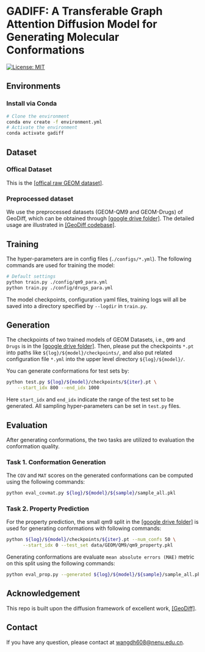 # GADIFF: A Transferable Graph Attention Diffusion Model for Generating Molecular Conformations

[![License: MIT](https://img.shields.io/badge/License-MIT-yellow.svg)](https://github.com/MinkaiXu/GeoDiff/blob/main/LICENSE)

## Environments

### Install via Conda

```bash
# Clone the environment
conda env create -f environment.yml
# Activate the environment
conda activate gadiff
```

## Dataset

### Offical Dataset
This is the [[offical raw GEOM dataset]](https://dataverse.harvard.edu/dataset.xhtml?persistentId=doi:10.7910/DVN/JNGTDF).

### Preprocessed dataset
We use the preprocessed datasets (GEOM-QM9 and GEOM-Drugs) of GeoDiff, which can be obtained through [[google drive folder]](https://drive.google.com/drive/folders/1fdt2kgIXgz9bXiKJ79ch2G1zTVVPq_Jf). The detailed usage are illustrated in [[GeoDiff codebase]](https://github.com/MinkaiXu/GeoDiff).

## Training

The hyper-parameters are in config files (`./configs/*.yml`). The following commands are used for training the model:

```bash
# Default settings
python train.py ./config/qm9_para.yml
python train.py ./config/drugs_para.yml
```

The model checkpoints, configuration yaml files, training logs will all be saved into a directory specified by `--logdir` in `train.py`.

## Generation

The checkpoints of two trained models of GEOM Datasets, i.e., `QM9` and `Drugs` is in the [[google drive folder]](https://drive.google.com/drive/folders/1sCS89cpbtCBDaFLiggKrCmyFFIFW2Beo?usp=drive_link). Then, please put the checkpoints `*.pt` into paths like `${log}/${model}/checkpoints/`, and also put related configuration file `*.yml` into the upper level directory `${log}/${model}/`.

You can generate conformations for test sets by:

```bash
python test.py ${log}/${model}/checkpoints/${iter}.pt \
    --start_idx 800 --end_idx 1000
```
Here `start_idx` and `end_idx` indicate the range of the test set to be generated. All sampling hyper-parameters can be set in `test.py` files.

## Evaluation

After generating conformations, the two tasks are utilized to evaluation the conformation quality.

### Task 1. Conformation Generation

The `COV` and `MAT` scores on the generated conformations can be computed using the following commands:

```bash
python eval_covmat.py ${log}/${model}/${sample}/sample_all.pkl
```

### Task 2. Property Prediction

For the property prediction, the small qm9 split in the [[google drive folder]](https://drive.google.com/drive/folders/1b0kNBtck9VNrLRZxg6mckyVUpJA5rBHh?usp=sharing) is used for generating conformations with following commands:

```bash
python ${log}/${model}/checkpoints/${iter}.pt --num_confs 50 \
      --start_idx 0 --test_set data/GEOM/QM9/qm9_property.pkl
```

Generating conformations are evaluate `mean absolute errors (MAE)` metric on this split using the following commands:

```bash
python eval_prop.py --generated ${log}/${model}/${sample}/sample_all.pkl
```

## Acknowledgement

This repo is built upon the diffusion framework of excellent work, [[GeoDiff]](https://github.com/MinkaiXu/GeoDiff).

## Contact

If you have any question, please contact at wangdh608@nenu.edu.cn.


